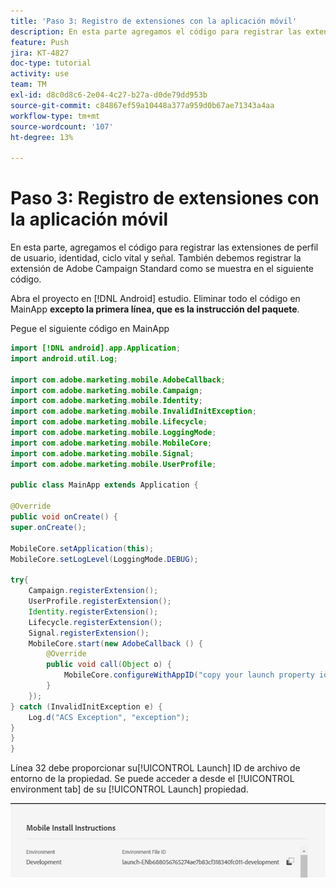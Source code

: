 ```yaml
---
title: 'Paso 3: Registro de extensiones con la aplicación móvil'
description: En esta parte agregamos el código para registrar las extensiones UserProfile, Identity, Lifecycle y Signal.
feature: Push
jira: KT-4827
doc-type: tutorial
activity: use
team: TM
exl-id: d8c0d8c6-2e04-4c27-b27a-d0de79dd953b
source-git-commit: c84867ef59a10448a377a959d0b67ae71343a4aa
workflow-type: tm+mt
source-wordcount: '107'
ht-degree: 13%

---
```


# Paso 3: Registro de extensiones con la aplicación móvil

En esta parte, agregamos el código para registrar las extensiones de perfil de usuario, identidad, ciclo vital y señal. También debemos registrar la extensión de Adobe Campaign Standard como se muestra en el siguiente código.

Abra el proyecto en [!DNL Android] estudio. Eliminar todo el código en MainApp **excepto la primera línea, que es la instrucción del paquete**.

Pegue el siguiente código en MainApp

<!--
Removed `{.line-numbers}` below
-->

```java
import [!DNL android].app.Application;
import android.util.Log;

import com.adobe.marketing.mobile.AdobeCallback;
import com.adobe.marketing.mobile.Campaign;
import com.adobe.marketing.mobile.Identity;
import com.adobe.marketing.mobile.InvalidInitException;
import com.adobe.marketing.mobile.Lifecycle;
import com.adobe.marketing.mobile.LoggingMode;
import com.adobe.marketing.mobile.MobileCore;
import com.adobe.marketing.mobile.Signal;
import com.adobe.marketing.mobile.UserProfile;

public class MainApp extends Application {

@Override
public void onCreate() {
super.onCreate();

MobileCore.setApplication(this);
MobileCore.setLogLevel(LoggingMode.DEBUG);

try{
    Campaign.registerExtension();
    UserProfile.registerExtension();
    Identity.registerExtension();
    Lifecycle.registerExtension();
    Signal.registerExtension();
    MobileCore.start(new AdobeCallback () {
        @Override
        public void call(Object o) {
            MobileCore.configureWithAppID("copy your launch property id here");
        }
    });
} catch (InvalidInitException e) {
    Log.d("ACS Exception", "exception");
}
}
}
```

Línea 32 debe proporcionar su[!UICONTROL  Launch] ID de archivo de entorno de la propiedad. Se puede acceder a desde el [!UICONTROL environment tab] de su [!UICONTROL Launch] propiedad.

![launch-id](assets/launch-id-property.PNG)
